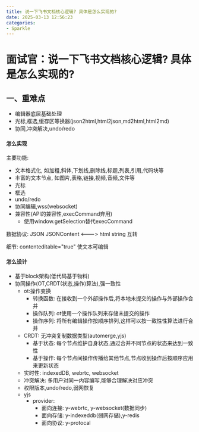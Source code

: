 ```yaml
---
title: 说一下飞书文档核心逻辑? 具体是怎么实现的?
date: 2025-03-13 12:56:23
categories: 
- Sparkle
---
```


# 面试官：说一下飞书文档核心逻辑? 具体是怎么实现的?

## 一、重难点
- 编辑器底层基础处理
- 光标,框选,缓存区等换器(json2html,html2json,md2html,html2md)
- 协同,冲突解决,undo/redo


#### 怎么实现
主要功能:
- 文本格式化, 如加粗,斜体,下划线,删除线,标题,列表,引用,代码块等
- 丰富的文本节点, 如图片,表格,链接,视频,音频,文件等
- 光标
- 框选
- undo/redo
- 协同编辑,wss(websocket)
- 兼容性(API的兼容性,execCommand弃用)
  - 使用window.getSelection替代execCommand

数据协议: JSON
JSONContent <---> html string 互转

细节: contenteditable="true" 使文本可编辑


#### 怎么设计
- 基于block架构(低代码基于物料)
- 协同操作(OT,CRDT(状态,操作)算法),强一致性
  - ot:操作变换
    - 转换函数: 在接收到一个外部操作后,将本地未提交的操作与外部操作合并
    - 操作队列: ot使用一个操作队列来存储未提交的操作
    - 操作序列: 将所有编辑操作按顺序排列,这样可以按一致性性算法进行合并
  - CRDT: 无冲突复制数据类型(automerge,yjs)
    - 基于状态: 每个节点维护自身状态,通过合并不同节点的状态来达到一致性
    - 基于操作: 每个节点间操作传播给其他节点,节点收到操作后按顺序应用来更新状态
  - 实时性: indexedDB, webrtc, websocket
  - 冲突解决: 多用户对同一内容编写,能够合理解决对应冲突
  - 权限版本,undo/redo,弱网恢复
  - yjs
    - provider: 
      - 面向连接: y-webrtc, y-websocket(数据同步)
      - 面向存储: y-indexeddb(弱网存储),y-redis
      - 面向协议: y-protocal